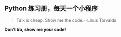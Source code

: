 ## Python 练习册，每天一个小程序


> Talk is cheap. Show me the code.--Linus Torvalds


**Don't bb, show me your code!**